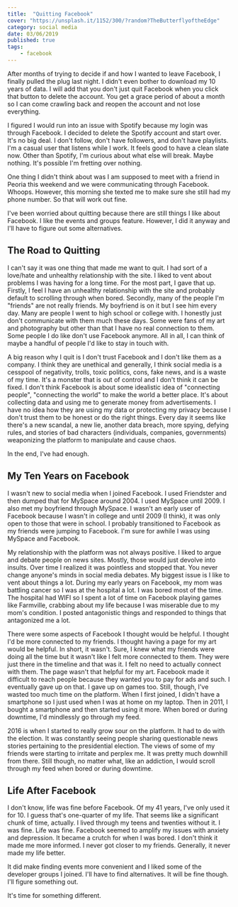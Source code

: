```yaml
---
title:  "Quitting Facebook"
cover: "https://unsplash.it/1152/300/?random?TheButterflyoftheEdge"
category: social media
date: 03/06/2019
published: true
tags: 
    - facebook
---
```


After months of trying to decide if and how I wanted to leave Facebook, I finally pulled the plug last night.  I didn't even bother to download my 10 years of data. I will add that you don't just quit Facebook when you click that button to delete the account. You get a grace period of about a month so I can come crawling back and reopen the account and not lose everything.

I figured I would run into an issue with Spotify because my login was through Facebook. I decided to delete the Spotify account and start over. It's no big deal. I don't follow, don't have followers, and don't have playlists. I'm a casual user that listens while I work. It feels good to have a clean slate now. Other than Spotify, I'm curious about what else will break. Maybe nothing. It's possible I'm fretting over nothing.

One thing I didn't think about was I am supposed to meet with a friend in Peoria this weekend and we were communicating through Facebook. Whoops. However, this morning she texted me to make sure she still had my phone number. So that will work out fine.

I've been worried about quitting because there are still things I like about Facebook. I like the events and groups feature. However, I did it anyway and I'll have to figure out some alternatives.

## The Road to Quitting

I can't say it was one thing that made me want to quit. I had sort of a love/hate and unhealthy relationship with the site. I liked to vent about problems I was having for a long time. For the most part, I gave that up. Firstly, I feel I have an unhealthy relationship with the site and probably default to scrolling through when bored. Secondly, many of the people I'm "friends" are not really friends. My boyfriend is on it but I see him every day. Many are people I went to high school or college with. I honestly just don't communicate with them much these days. Some were fans of my art and photography but other than that I have no real connection to them. Some people I do like don't use Facebook anymore. All in all, I can think of maybe a handful of people I'd like to stay in touch with. 

A big reason why I quit is I don't trust Facebook and I don't like them as a company. I think they are unethical and generally, I think social media is a cesspool of negativity, trolls, toxic politics, cons, fake news, and is a waste of my time. It's a monster that is out of control and I don't think it can be fixed. I don't think Facebook is about some idealistic idea of "connecting people", "connecting the world" to make the world a better place. It's about collecting data and using me to generate money from advertisements. I have no idea how they are using my data or protecting my privacy because I don't trust them to be honest or do the right things. Every day it seems like there's a new scandal, a new lie, another data breach, more spying, defying rules, and stories of bad characters (individuals, companies, governments) weaponizing the platform to manipulate and cause chaos. 

In the end, I've had enough.

## My Ten Years on Facebook

I wasn't new to social media when I joined Facebook. I used Friendster and then dumped that for MySpace around 2004. I used MySpace until 2009. I also met my boyfriend through MySpace. I wasn't an early user of Facebook because I wasn't in college and until 2009 (I think), it was only open to those that were in school. I probably transitioned to Facebook as my friends were jumping to Facebook. I'm sure for awhile I was using  MySpace and Facebook.

My relationship with the platform was not always positive. I liked to argue and debate people on news sites. Mostly, those would just devolve into insults. Over time I realized it was pointless and stopped that. You never change anyone's minds in social media debates. My biggest issue is I like to vent about things a lot. During my early years on Facebook, my mom was battling cancer so I was at the hospital a lot. I was bored most of the time. The hospital had WIFI so I spent a lot of time on Facebook playing games like Farmville, crabbing about my life because I was miserable due to my mom's condition. I posted antagonistic things and responded to things that antagonized me a lot.

There were some aspects of Facebook I thought would be helpful. I thought I'd be more connected to my friends. I thought having a page for my art would be helpful. In short, it wasn't. Sure, I knew what my friends were doing all the time but it wasn't like I felt more connected to them. They were just there in the timeline and that was it. I felt no need to actually connect with them. The page wasn't that helpful for my art. Facebook made it difficult to reach people because they wanted you to pay for ads and such. I eventually gave up on that. I gave up on games too. Still, though, I've wasted too much time on the platform. When I first joined, I didn't have a smartphone so I just used when I was at home on my laptop. Then in 2011, I bought a smartphone and then started using it more. When bored or during downtime, I'd mindlessly go through my feed.

2016 is when I started to really grow sour on the platform. It had to do with the election. It was constantly seeing people sharing questionable news stories pertaining to the presidential election. The views of some of my friends were starting to irritate and perplex me. It was pretty much downhill from there. Still though, no matter what, like an addiction, I would scroll through my feed when bored or during downtime.

## Life After Facebook

I don't know, life was fine before Facebook. Of my 41 years, I've only used it for 10. I guess that's one-quarter of my life. That seems like a significant chunk of time, actually. I lived through my teens and twenties without it. I was fine. Life was fine. Facebook seemed to amplify my issues with anxiety and depression. It became a crutch for when I was bored. I don't think it made me more informed. I never got closer to my friends. Generally, it never made my life better.

It did make finding events more convenient and I liked some of the developer groups I joined. I'll have to find alternatives. It will be fine though. I'll figure something out. 

It's time for something different.